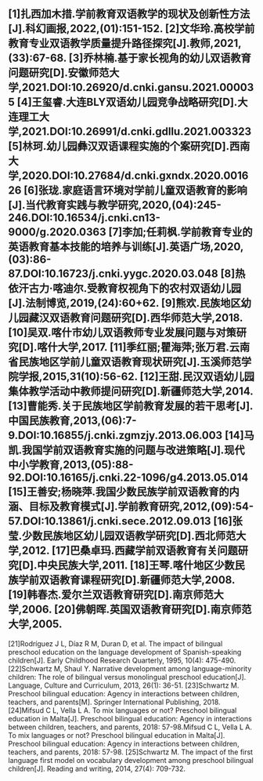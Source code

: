 [1]扎西加木措.学前教育双语教学的现状及创新性方法[J].科幻画报,2022,(01):151-152.
[2]文华玲.高校学前教育专业双语教学质量提升路径探究[J].教师,2021,(33):67-68.
[3]乔林楠.基于家长视角的幼儿双语教育问题研究[D].安徽师范大学,2021.DOI:10.26920/d.cnki.gansu.2021.000035
[4]王玺睿.大连BLY双语幼儿园竞争战略研究[D].大连理工大学,2021.DOI:10.26991/d.cnki.gdllu.2021.003323
[5]林珂.幼儿园彝汉双语课程实施的个案研究[D].西南大学,2020.DOI:10.27684/d.cnki.gxndx.2020.001626
[6]张珑.家庭语言环境对学前儿童双语教育的影响[J].当代教育实践与教学研究,2020,(04):245-246.DOI:10.16534/j.cnki.cn13-9000/g.2020.0363
[7]李加;任莉枫.学前教育专业的英语教育基本技能的培养与训练[J].英语广场,2020,(03):86-87.DOI:10.16723/j.cnki.yygc.2020.03.048
[8]热依汗古力·喀迪尔.受教育权视角下的农村双语幼儿园[J].法制博览,2019,(24):60+62.
[9]熊欢.民族地区幼儿园藏汉双语教育问题研究[D].西华师范大学,2018.
[10]吴双.喀什市幼儿双语教师专业发展问题与对策研究[D].喀什大学,2017.
[11]季红丽;瞿海萍;张万君.云南省民族地区学前儿童双语教育现状研究[J].玉溪师范学院学报,2015,31(10):56-62.
[12]王甜.民汉双语幼儿园集体教学活动中教师提问研究[D].新疆师范大学,2014.
[13]曹能秀.关于民族地区学前教育发展的若干思考[J].中国民族教育,2013,(06):7-9.DOI:10.16855/j.cnki.zgmzjy.2013.06.003
[14]马凯.我国学前双语教育实施的问题与改进策略[J].现代中小学教育,2013,(05):88-92.DOI:10.16165/j.cnki.22-1096/g4.2013.05.014
[15]王善安;杨晓萍.我国少数民族学前双语教育的内涵、目标及教育模式[J].学前教育研究,2012,(09):54-57.DOI:10.13861/j.cnki.sece.2012.09.013
[16]张莹.少数民族地区幼儿园双语教学研究[D].西北师范大学,2012.
[17]巴桑卓玛.西藏学前双语教育有关问题研究[D].中央民族大学,2011.
[18]王琴.喀什地区少数民族学前双语教育课程研究[D].新疆师范大学,2008.
[19]韩春杰.爱尔兰双语教育研究[D].南京师范大学,2006.
[20]佛朝晖.英国双语教育研究[D].南京师范大学,2005.
---
[21]Rodríguez J L, Díaz R M, Duran D, et al. The impact of bilingual preschool education on the language development of Spanish-speaking children[J]. Early Childhood Research Quarterly, 1995, 10(4): 475-490.
[22]Schwartz M, Shaul Y. Narrative development among language-minority children: The role of bilingual versus monolingual preschool education[J]. Language, Culture and Curriculum, 2013, 26(1): 36-51.
[23]Schwartz M. Preschool bilingual education: Agency in interactions between children, teachers, and parents[M]. Springer International Publishing, 2018.
[24]Mifsud C L, Vella L A. To mix languages or not? Preschool bilingual education in Malta[J]. Preschool bilingual education: Agency in interactions between children, teachers, and parents, 2018: 57-98.Mifsud C L, Vella L A. To mix languages or not? Preschool bilingual education in Malta[J]. Preschool bilingual education: Agency in interactions between children, teachers, and parents, 2018: 57-98.
[25]Schwartz M. The impact of the first language first model on vocabulary development among preschool bilingual children[J]. Reading and writing, 2014, 27(4): 709-732.
